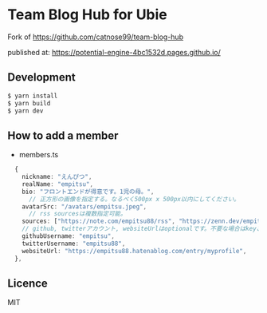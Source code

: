 # Team Blog Hub for Ubie

Fork of https://github.com/catnose99/team-blog-hub

published at: https://potential-engine-4bc1532d.pages.github.io/

## Development

```bash
$ yarn install
$ yarn build
$ yarn dev
```

## How to add a member

- members.ts

```typescript
  {
    nickname: "えんぴつ",
    realName: "empitsu",
    bio: "フロントエンドが得意です。1児の母。",
      // 正方形の画像を指定する。なるべく500px x 500px以内にしてください。
    avatarSrc: "/avatars/empitsu.jpeg",
      // rss sourcesは複数指定可能。
    sources: ["https://note.com/empitsu88/rss", "https://zenn.dev/empitsu88/feed", "https://qiita.com/empitsu88/feed"],
    // github, twitterアカウント, websiteUrlはoptionalです。不要な場合はkeyごと削除して下さい。
    githubUsername: "empitsu",
    twitterUsername: "empitsu88",
    websiteUrl: "https://empitsu88.hatenablog.com/entry/myprofile",
  },
```

## Licence

MIT
